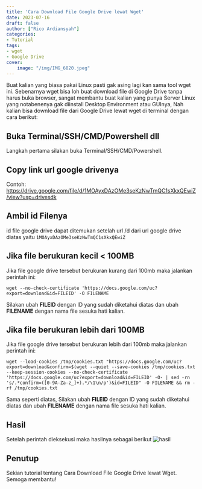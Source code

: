 ```yaml
---
title: 'Cara Download File Google Drive lewat Wget'
date: 2023-07-16
draft: false
author: ["Rico Ardiansyah"]
categories:
- Tutorial
tags: 
- wget
- Google Drive
cover:
    image: "/img/IMG_6820.jpeg"
---
```

Buat kalian yang biasa pakai Linux pasti gak asing lagi kan sama tool wget ini. Sebenarnya wget bisa loh buat download file di Google Drive tanpa harus buka browser, sangat membantu buat kalian yang punya Server Linux yang notabenenya gak diinstall Desktop Environment atau GUInya, Nah kalian bisa download file dari Google Drive lewat wget di terminal dengan cara berikut:
## Buka Terminal/SSH/CMD/Powershell dll
Langkah pertama silakan buka Terminal/SSH/CMD/Powershell.

## Copy link url google drivenya
Contoh: https://drive.google.com/file/d/1MOAyxDAzOMe3seKzNwTmQC1sXkxQEwiZ/view?usp=drivesdk

## Ambil id Filenya
id file google drive dapat ditemukan setelah url /d dari url google drive diatas yaitu 
``
1MOAyxDAzOMe3seKzNwTmQC1sXkxQEwiZ
``

## Jika file berukuran kecil < 100MB
Jika file google drive tersebut berukuran kurang dari 100mb maka jalankan perintah ini:
```
wget --no-check-certificate 'https://docs.google.com/uc?export=download&id=FILEID' -O FILENAME
```
Silakan ubah **FILEID** dengan ID yang sudah diketahui diatas dan ubah **FILENAME** dengan nama file sesuka hati kalian.

## Jika file berukuran lebih dari 100MB
Jika file google drive tersebut berukuran lebih dari 100mb maka jalankan perintah ini:
```
wget --load-cookies /tmp/cookies.txt "https://docs.google.com/uc?export=download&confirm=$(wget --quiet --save-cookies /tmp/cookies.txt --keep-session-cookies --no-check-certificate 'https://docs.google.com/uc?export=download&id=FILEID' -O- | sed -rn 's/.*confirm=([0-9A-Za-z_]+).*/\1\n/p')&id=FILEID" -O FILENAME && rm -rf /tmp/cookies.txt
```
Sama seperti diatas, Silakan ubah **FILEID** dengan ID yang sudah diketahui diatas dan ubah **FILENAME** dengan nama file sesuka hati kalian.

## Hasil
Setelah perintah dieksekusi maka hasilnya sebagai berikut
![hasil](/img/IMG_6818.jpeg)
## Penutup
Sekian tutorial tentang Cara Download File Google Drive lewat Wget.
Semoga membantu!

